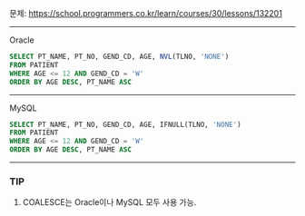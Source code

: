 문제: https://school.programmers.co.kr/learn/courses/30/lessons/132201

---

Oracle

```SQL
SELECT PT_NAME, PT_NO, GEND_CD, AGE, NVL(TLNO, 'NONE')
FROM PATIENT
WHERE AGE <= 12 AND GEND_CD = 'W'
ORDER BY AGE DESC, PT_NAME ASC
```

---

MySQL

```SQL
SELECT PT_NAME, PT_NO, GEND_CD, AGE, IFNULL(TLNO, 'NONE')
FROM PATIENT
WHERE AGE <= 12 AND GEND_CD = 'W'
ORDER BY AGE DESC, PT_NAME ASC
```

---

### TIP

1. COALESCE는 Oracle이나 MySQL 모두 사용 가능. 